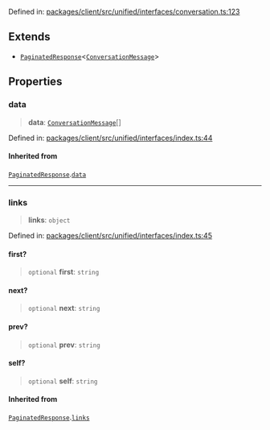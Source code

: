 Defined in: [packages/client/src/unified/interfaces/conversation.ts:123](https://github.com/signalwire/signalwire-js/blob/52fa77b6c8db68f4c99b30b3776f45a4309e15bf/packages/client/src/unified/interfaces/conversation.ts#L123)

## Extends

- [`PaginatedResponse`](PaginatedResponse.md)\<[`ConversationMessage`](ConversationMessage.md)\>

## Properties

### data

> **data**: [`ConversationMessage`](ConversationMessage.md)[]

Defined in: [packages/client/src/unified/interfaces/index.ts:44](https://github.com/signalwire/signalwire-js/blob/52fa77b6c8db68f4c99b30b3776f45a4309e15bf/packages/client/src/unified/interfaces/index.ts#L44)

#### Inherited from

[`PaginatedResponse`](PaginatedResponse.md).[`data`](PaginatedResponse.md#data)

***

### links

> **links**: `object`

Defined in: [packages/client/src/unified/interfaces/index.ts:45](https://github.com/signalwire/signalwire-js/blob/52fa77b6c8db68f4c99b30b3776f45a4309e15bf/packages/client/src/unified/interfaces/index.ts#L45)

#### first?

> `optional` **first**: `string`

#### next?

> `optional` **next**: `string`

#### prev?

> `optional` **prev**: `string`

#### self?

> `optional` **self**: `string`

#### Inherited from

[`PaginatedResponse`](PaginatedResponse.md).[`links`](PaginatedResponse.md#links)
